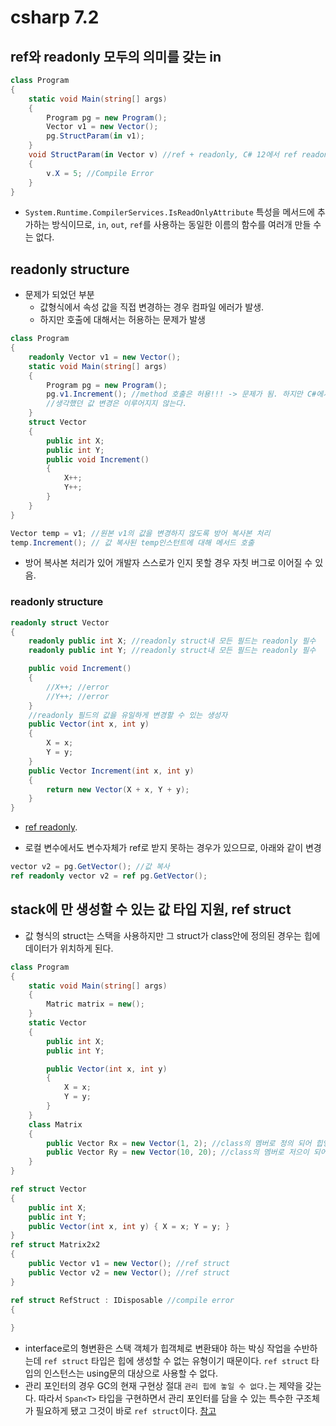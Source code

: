# csharp 7.2


## ref와 readonly 모두의 의미를 갖는 in

```csharp
class Program
{
    static void Main(string[] args)
    {
        Program pg = new Program();
        Vector v1 = new Vector();
        pg.StructParam(in v1);
    }
    void StructParam(in Vector v) //ref + readonly, C# 12에서 ref readonly 가 생김. 
    {
        v.X = 5; //Compile Error 
    }
}
```

- `System.Runtime.CompilerServices.IsReadOnlyAttribute` 특성을 메서드에 추가하는 방식이므로, `in`, `out`, `ref`를 사용하는 동일한 이름의 함수를 여러개 만들 수는 없다. 

## readonly structure

- 문제가 되었던 부분
  - 값형식에서 속성 값을 직접 변경하는 경우 컴파일 에러가 발생.
  - 하지만 호출에 대해서는 허용하는 문제가 발생 

```csharp
class Program
{
    readonly Vector v1 = new Vector();
    static void Main(string[] args)
    {
        Program pg = new Program();
        pg.v1.Increment(); //method 호출은 허용!!! -> 문제가 됨. 하지만 C#에서 컴파일러는 readonly가 적용 된 구조체 인스턴트에 한해 그상태를 유지할 수 있도록 모든 메서드 호출을 자동으로 변경하여 호출하도록 되어 있어. 
        //생각했던 값 변경은 이루어지지 않는다. 
    }
    struct Vector
    {
        public int X;
        public int Y;
        public void Increment()
        {
            X++;
            Y++;
        }
    }
}
```

```csharp
Vector temp = v1; //원본 v1의 값을 변경하지 않도록 방어 복사본 처리
temp.Increment(); // 값 복사된 temp인스턴트에 대해 메서드 호출 
```

- 방어 복사본 처리가 있어 개발자 스스로가 인지 못할 경우 자칫 버그로 이어질 수 있음. 

### readonly structure

```csharp
readonly struct Vector
{
    readonly public int X; //readonly struct내 모든 필드는 readonly 필수
    readonly public int Y; //readonly struct내 모든 필드는 readonly 필수 

    public void Increment()
    {
        //X++; //error
        //Y++; //error
    }
    //readonly 필드의 값을 유일하게 변경할 수 있는 생성자 
    public Vector(int x, int y)
    {
        X = x;
        Y = y;
    }
    public Vector Increment(int x, int y)
    {
        return new Vector(X + x, Y + y);
    }
}
```

- [ref readonly](./refReadonlyEx.cs). 

- 로컬 변수에서도 변수자체가 ref로 받지 못하는 경우가 있으므로, 아래와 같이 변경 

```csharp
vector v2 = pg.GetVector(); //값 복사 
ref readonly vector v2 = ref pg.GetVector();
```

## stack에 만 생성할 수 있는 값 타입 지원, ref struct 

- 값 형식의 struct는 스택을 사용하지만 그 struct가 class안에 정의된 경우는 힙에 데이터가 위치하게 된다. 

```csharp
class Program
{
    static void Main(string[] args)
    {
        Matric matrix = new();
    }
    static Vector
    {
        public int X;
        public int Y;

        public Vector(int x, int y)
        {
            X = x;
            Y = y;
        }
    }
    class Matrix
    {
        public Vector Rx = new Vector(1, 2); //class의 멤버로 정의 되어 힙영역에 생성
        public Vector Ry = new Vector(10, 20); //class의 멤버로 저으이 되어 힙영역에 생성 
    }
}
```

```csharp
ref struct Vector
{
    public int X;
    public int Y;   
    public Vector(int x, int y) { X = x; Y = y; }
}
ref struct Matrix2x2
{
    public Vector v1 = new Vector(); //ref struct
    public Vector v2 = new Vector(); //ref struct 
}
```

```csharp
ref struct RefStruct : IDisposable //compile error
{
    
}
```

- interface로의 형변환은 스택 객체가 힙객체로 변환돼야 하는 박싱 작업을 수반하는데 `ref struct` 타입은 힙에 생성할 수 없는 유형이기 때문이다. `ref struct` 타입의 인스턴스는 using문의 대상으로 사용할 수 없다. 
- 관리 포인터의 경우 GC의 현재 구현상 절대 `관리 힙에 놓일 수 없다.`는 제약을 갖는다. 따라서 `Span<T>` 타입을 구현하면서 관리 포인터를 담을 수 있는 특수한 구조체가 필요하게 됐고 그것이 바로 `ref struct`이다. [참고](https://www.sysnet.pe.kr/2/0/11529)